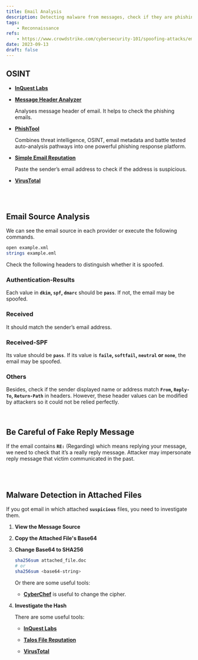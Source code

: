 ```yaml
---
title: Email Analysis
description: Detecting malware from messages, check if they are phishing.
tags:
    - Reconnaissance
refs:
    - https://www.crowdstrike.com/cybersecurity-101/spoofing-attacks/email-spoofing/
date: 2023-09-13
draft: false
---
```


## OSINT

- **[InQuest Labs](https://labs.inquest.net/)**

- **[Message Header Analyzer](https://mha.azurewebsites.net/)**

    Analyses message header of email. It helps to check the phishing emails.

- **[PhishTool](https://www.phishtool.com/)**

    Combines threat intelligence, OSINT, email metadata and battle tested auto-analysis pathways into one powerful phishing response platform.

- **[Simple Email Reputation](https://emailrep.io/)**

    Paste the sender’s email address to check if the address is suspicious.

- **[VirusTotal](https://www.virustotal.com/gui/)**

<br /><br />

## Email Source Analysis

We can see the email source in each provider or execute the following commands.

```sh
open example.xml
strings example.eml
```

Check the following headers to distinguish whether it is spoofed.

### Authentication-Results

Each value in **`dkim`, `spf`, `dmarc`** should be **`pass`**. If not, the email may be spoofed.

### Received  
    
It should match the sender’s email address.

### Received-SPF

Its value should be **`pass`**. If its value is **`faile`, `softfail`, `neutral` or `none`**, the email may be spoofed.

### Others

Besides, check if the sender displayed name or address match **`From`, `Reply-To`, `Return-Path`** in headers. However, these header values can be modified by attackers so it could not be relied perfectly.  

<br />

## Be Careful of Fake Reply Message

If the email contains **`RE:`** (Regarding) which means replying your message, we need to check that it’s a really reply message. Attacker may impersonate reply message that victim communicated in the past.

<br /><br />

## Malware Detection in Attached Files

If you got email in which attached **`suspicious`** files, you need to investigate them.

1. **View the Message Source**

2. **Copy the Attached File's Base64**

3. **Change Base64 to SHA256**

    ```sh
    sha256sum attached_file.doc
    # or
    sha256sum <base64-string>
    ```

    Or there are some useful tools:

    - **[CyberChef](https://gchq.github.io/CyberChef/)** is useful to change the cipher.

4. **Investigate the Hash**

    There are some useful tools:

    - **[InQuest Labs](https://labs.inquest.net/)**

    - **[Talos File Reputation](https://www.talosintelligence.com/talos_file_reputation)**

    - **[VirusTotal](https://www.virustotal.com/gui/home/upload)**

